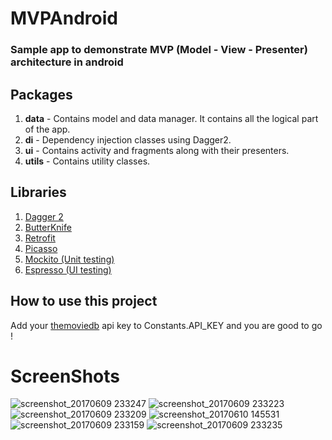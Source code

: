 # MVPAndroid

### Sample app to demonstrate MVP (Model - View - Presenter) architecture in android

## Packages

1. **data** - Contains model and data manager. It contains all the logical part of the app.
2. **di** - Dependency injection classes using Dagger2.
3. **ui** - Contains activity and fragments along with their presenters.
4. **utils** - Contains utility classes.


## Libraries

1. [Dagger 2](https://github.com/google/dagger)
2. [ButterKnife](https://github.com/JakeWharton/butterknife)
3. [Retrofit](https://github.com/square/retrofit)
4. [Picasso](https://github.com/square/picasso)
5. [Mockito (Unit testing)](https://github.com/mockito/mockito)
6. [Espresso (UI testing)](https://google.github.io/android-testing-support-library/docs/espresso/index.html)

## How to use this project

Add your [themoviedb](https://www.themoviedb.org/) api key to Constants.API_KEY and you are good to go !

# ScreenShots
![screenshot_20170609 233247](https://user-images.githubusercontent.com/12782512/26989240-fd28e922-4d6f-11e7-9748-6f338d69cf01.jpg)
![screenshot_20170609 233223](https://user-images.githubusercontent.com/12782512/26989241-fd60a79a-4d6f-11e7-8d51-79d0a4efd53b.jpg)
![screenshot_20170609 233209](https://user-images.githubusercontent.com/12782512/26989243-fd91035e-4d6f-11e7-8726-c81cce8c8116.jpg)
![screenshot_20170610 145531](https://user-images.githubusercontent.com/12782512/27008008-0bb3d6ea-4e84-11e7-99c5-6c651481de32.jpg)
![screenshot_20170609 233159](https://user-images.githubusercontent.com/12782512/26989244-fd94073e-4d6f-11e7-86eb-060548965e2b.jpg)
![screenshot_20170609 233235](https://user-images.githubusercontent.com/12782512/26989242-fd614e70-4d6f-11e7-84e8-ff182067e64e.jpg)

